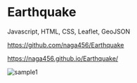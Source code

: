 # Earthquake

Javascript, HTML, CSS, Leaflet, GeoJSON

https://github.com/naga456/Earthquake

https://naga456.github.io/Earthquake/

![sample1](https://user-images.githubusercontent.com/23746877/65836202-c5fe8980-e2bd-11e9-99c0-7aef159274ab.jpg)

